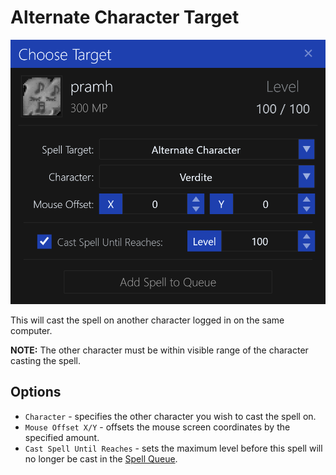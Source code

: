 # Alternate Character Target

![image](../screenshots/spell-target-character.png)

This will cast the spell on another character logged in on the same computer.

**NOTE:** The other character must be within visible range of the character casting the spell.

## Options

- `Character` - specifies the other character you wish to cast the spell on.
- `Mouse Offset X/Y` - offsets the mouse screen coordinates by the specified amount.
- `Cast Spell Until Reaches` - sets the maximum level before this spell will no longer be cast in the [Spell Queue](../user-interface/main-window.md#spell-queue).
